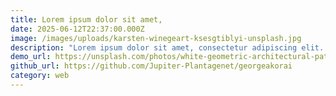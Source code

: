 ```yaml
---
title: Lorem ipsum dolor sit amet,
date: 2025-06-12T22:37:00.000Z
image: /images/uploads/karsten-winegeart-ksesgtiblyi-unsplash.jpg
description: "Lorem ipsum dolor sit amet, consectetur adipiscing elit. "
demo_url: https://unsplash.com/photos/white-geometric-architectural-pattern-fills-the-image-FXWj09I3a_Q
github_url: https://github.com/Jupiter-Plantagenet/georgeakorai
category: web
---
```

